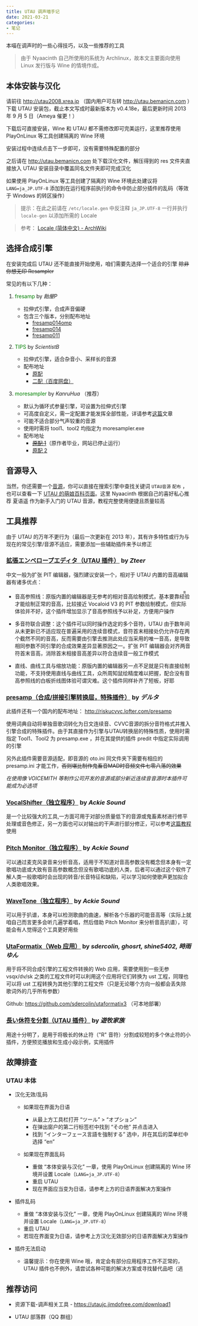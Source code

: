 ```yaml
---
title: UTAU 调声喵手记
date: 2021-03-21
categories:
- 笔记
---
```


本喵在调声时的一些心得技巧，以及一些推荐的工具

>由于 Nyaacinth 自己所使用的系统为 Archlinux，故本文主要面向使用 Linux 发行版与 Wine 的情境作成。

## 本体安装与汉化

请前往 http://utau2008.xrea.jp （国内用户可左转 http://utau.bemanicn.com ）下载 UTAU 安装包，截止本文写成时最新版本为 v0.4.18e，最后更新时间 2013 年 9 月 5 日（Ameya 催更！）

下载后可直接安装，Wine 和 UTAU 都不需修改即可完美运行，这里推荐使用 PlayOnLinux 等工具创建隔离的 Wine 环境

安装过程中连续点击下一步即可，没有需要特殊配置的部分

之后请在 http://utau.bemanicn.com 处下载汉化文件，解压得到的 res 文件夹直接放入 UTAU 安装目录中覆盖同名文件夹即可完成汉化

如果使用 PlayOnLinux 等工具创建了隔离的 Wine 环境此处建议将 `LANG=ja_JP.UTF-8` 添加到在运行程序前执行的命令中防止部分插件的乱码（等效于 Windows 的转区操作）

>提示：在此之前请在 `/etc/locale.gen` 中反注释 `ja_JP.UTF-8` 一行并执行 `locale-gen` 以添加所需的 Locale

>参考： [Locale (简体中文) - ArchWiki](https://wiki.archlinux.org/index.php/Locale_\(%E7%AE%80%E4%BD%93%E4%B8%AD%E6%96%87\))

## 选择合成引擎

在安装完成后 UTAU 还不能直接开始使用，咱们需要先选择一个适合的引擎 ~~除非你想无印 Resampler~~

常见的有以下几种：

1. <font color=green>fresamp</font> by *飴屋P*
    - 拉伸式引擎，合成声音偏硬
    - 包含三个版本，分别配布地址
        - [fresamp014omp](https://t.co/DhZsZP29ci)
        - [fresamp014](http://bit.ly/VPQVK7)
        - [fresamp011](http://bit.ly/ae63qb)

1. <font color=green>TIPS</font> by *ScientistB*
    - 拉伸式引擎，适合杂音小、采样长的音源
    - 配布地址
        - [原配](http://scientistb.web.fc2.com/program)
        - [二配（百度网盘）](http://pan.baidu.com/s/1slqEuPR)

1. <font color=green>moresampler</font> by *KanruHua* （推荐）
    - 默认为循环式参量引擎，可设置为拉伸式引擎
    - 可高度自定义，需一定配置才能发挥全部性能，详请参考[这篇](https://www.bilibili.com/read/cv1007842)文章
    - 可能不适合部分气声较重的音源
    - 使用时需将 tool1、tool2 均指定为 moresampler.exe
    - 配布地址
        - [~~原配 1~~](https://web.engr.illinois.edu/~khua5/index.php/moresampler)（原作者毕业，网站已停止运行）
        - [原配 2](http://ch.nicovideo.jp/ejiwarp)

## 音源导入

当然，你还需要一个[音源](https://utauchn.huijiwiki.com/wiki/%E9%9F%B3%E6%BA%90)，你可以直接在搜索引擎中查找关键词 `UTAU音源` `配布` ，也可以查看一下 [UTAU 的萌娘百科页面](https://zh.moegirl.org.cn/zh-cn/UTAU)。这里 Nyaacinth 根据自己的喜好私心推荐 夏语遥 作为新手入门的 UTAU 音源，教程完整使用便捷且质量较高

## 工具推荐

由于 UTAU 的万年不更行为（最后一次更新在 2013 年），其有许多特性或行为与现在的常见引擎/音源不适应，需要添加一些辅助插件来予以修正

### [拡張エンベロープエディタ（UTAU 插件）](http://z-server.game.coocan.jp/utau/utautop.html#pitedit) by *Zteer*

中文一般为扩张 PIT 编辑器，强烈建议安装一个，相对于 UTAU 内置的音高编辑器有诸多优点：

- 音高参照线：原版内置的编辑器是无参考的相对音高绘制模式，基本要靠<ruby>经验<rt>猜</rt></ruby>才能绘制正常的音高，比较接近 Vocaloid V3 的 PIT 参数绘制模式，但实际体验并不好，这个插件增加显示了音高参照线予以补足，方便用户操作

- 多音符联合调整：这个插件可以同时操作选定的多个音符，UTAU 由于数年间从未更新已不适应现在普遍采用的连续音模式，音符首末相接处仍允许存在两个截然不同的音高，反而需要由引擎去推测此处应当采用的唯一音高，是导致相同参数不同引擎的合成效果差异显著原因之一。扩张 PIT 编辑器会对齐两音符首末音高，消除首末相接音高差异以符合连续音一般工作模式

- 直线、曲线工具与缩放功能：原版内置的编辑器另一点不足就是只有直接绘制功能，不支持使用直线与曲线工具，众所周知鼠绘精度难以把握，配合没有音高参照线的白板折线图体验可谓灾难。这个插件同样补齐了短板，好耶

### [presamp（合成/拼接引擎转换层，特殊插件）](http://ch.nicovideo.jp/delta_kimigatame/blomaga/ar591802) by *デルタ*

此插件还有一个国内的配布地址： http://riskucvvc.lofter.com/presamp

使用词典自动将单独音歌词转化为日文连续音、CVVC音源的拆分音符格式并推入引擎合成的特殊插件。由于其直接作为引擎与UTAU转换层的特殊性质，使用时需指定 Tool1、Tool2 为 presamp.exe ，并在其提供的插件 predit 中指定实际调用的引擎

另外此插件需要音源适配，即音源的 oto.ini 同文件夹下需要有相应的 presamp.ini 才能工作，~~否则堪比制作鬼畜音MAD时音频文件七零八落的效果~~

*在使用像 VOICEMITH 等制作公司开发的音源或部分新近连续音音源时本插件可能成为必选项*

### [VocalShifter（独立程序）](http://ackiesound.ifdef.jp/download.html) by *Ackie Sound*

是一个比较强大的工具,一方面可用于对部分质量低下的音源或鬼畜素材进行修平处理或音色修正，另一方面也可以对输出的干声进行部分修正，可以参考[这篇教程](https://www.bilibili.com/read/cv3113948)使用

### [Pitch Monitor（独立程序）](http://ackiesound.ifdef.jp/download.html) by *Ackie Sound*

可以通过麦克风录音来分析音高，适用于不知道对音高参数没有概念但本身有一定歌唱功底或大致有音高参数概念但没有歌唱功底的人类，后者可以通过这个软件了解人类一般歌唱时会出现的转音/长音特征和缺陷，可以学习如何使歌声更加拟合人类歌唱效果。

### [WaveTone（独立程序）](http://ackiesound.ifdef.jp/download.html) by *Ackie Sound*

可以用于扒谱，本身可以检测歌曲的曲速，解析各个乐器的可能音高等（实际上就咱自己而言更多会听几遍学着唱，然后借助 Pitch Monitor 来分析音高扒谱），可能会有人觉得这个工具更好用些

### [UtaFormatix（Web 应用）](https://sdercolin.github.io/utaformatix3) by *sdercolin, ghosrt, shine5402, 時雨ゆん*

用于将不同合成引擎的工程文件转换的 Web 应用，需要使用到一些无参 vsqx/dv/sk 之类的工程文件时可以利用这个应用将它们转换为 ust 工程，同理也可以将 ust 工程转换为其他引擎的工程文件（只是无论哪个方向一般都会丢失除歌词外的几乎所有参数）

Github: https://github.com/sdercolin/utaformatix3 （可本地部署）

### [長い休符を分割（UTAU 插件）](http://ux.getuploader.com/yuuboku/download/47/restslicer.uar) by *遊牧家族*

用途十分明了，是用于将极长的休止符（"R" 音符）分割成较短的多个休止符的小插件，方便预览播放和生成小段示例，实用插件

## 故障排查

### UTAU 本体

- 汉化无效/乱码

    - 如果现在界面为日语
        - 从最上方工具栏打开 “ツール” > “オプション”
        - 在弹出窗户的第二行标签栏中找到 “その他” 并点击进入
        - 找到 “インターフェース言語を強制する” 选中，并在其后的菜单栏中选择 “en”

    - 如果现在界面乱码
        - 重做 “本体安装与汉化” 一章，使用 PlayOnLinux 创建隔离的 Wine 环境并设置 Locale（`LANG=ja_JP.UTF-8`）
        - 重启 UTAU
        - 现在界面应当变为日语，请参考上方的日语界面解决方案操作

- 插件乱码
    - 重做 “本体安装与汉化” 一章，使用 PlayOnLinux 创建隔离的 Wine 环境并设置 Locale（`LANG=ja_JP.UTF-8`）
    - 重启 UTAU
    - 若现在界面变为日语，请参考上方汉化无效部分的日语界面解决方案操作

- 插件无法启动
    - 温馨提示：你在使用 Wine 哦，肯定会有部分应用程序工作不正常的，UTAU 插件也不例外，请尝试各种可能的解决方案或寻找替代品吧（逃

## 推荐访问

- 资源下载-调声相关工具 - https://utaujc.jimdofree.com/download1

- UTAU 部落群（QQ 群组）
